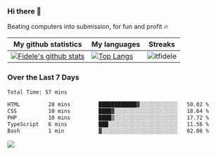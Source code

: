 ### Hi there 👋
<p>Beating computers into submission, for fun and profit 🔥</p>

|My github statistics|My languages|Streaks|
|-|-|-|
|[![Fidele's github stats](https://github-readme-stats.vercel.app/api?username=itfidele&count_private=true&show_icons=true&theme=dark&hide_title=true)](https://github.com/itfidele)|[![Top Langs](https://github-readme-stats.vercel.app/api/top-langs/?username=itfidele&show_icons=true&langs_count=8&theme=dark&layout=compact&hide_title=true)](https://github.com/itfidele)|![itfidele](https://github-readme-streak-stats.herokuapp.com/?user=itfidele&theme=dark)

### Over the Last 7 Days
<!--START_SECTION:waka-->

```txt
Total Time: 57 mins

HTML         28 mins         ████████████▓░░░░░░░░░░░░   50.02 %
CSS          10 mins         ████▓░░░░░░░░░░░░░░░░░░░░   18.64 %
PHP          10 mins         ████▒░░░░░░░░░░░░░░░░░░░░   17.72 %
TypeScript   6 mins          ███░░░░░░░░░░░░░░░░░░░░░░   11.56 %
Bash         1 min           ▓░░░░░░░░░░░░░░░░░░░░░░░░   02.06 %
```

<!--END_SECTION:waka-->



![](https://komarev.com/ghpvc/?username=itfidele)
